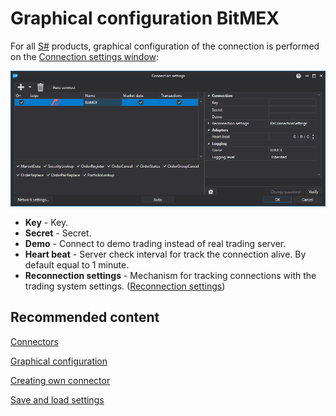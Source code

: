 # Graphical configuration BitMEX

For all [S\#](../../../../api.md) products, graphical configuration of the connection is performed on the [Connection settings window](../../../graphical_user_interface/connection_settings_window.md):

![API GUI Settings BitMEX](../../../../../images/api_gui_settings_bitmex.png)

- **Key** \- Key.
- **Secret** \- Secret.
- **Demo** \- Connect to demo trading instead of real trading server.
- **Heart beat** \- Server check interval for track the connection alive. By default equal to 1 minute.
- **Reconnection settings** \- Mechanism for tracking connections with the trading system settings. ([Reconnection settings](../../reconnection_settings.md))

## Recommended content

[Connectors](../../../connectors.md)

[Graphical configuration](../../graphical_configuration.md)

[Creating own connector](../../creating_own_connector.md)

[Save and load settings](../../save_and_load_settings.md)
